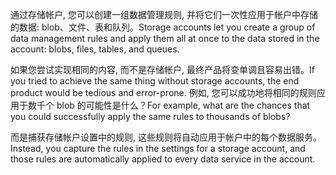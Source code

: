 <span data-ttu-id="cc305-101">通过存储帐户, 您可以创建一组数据管理规则, 并将它们一次性应用于帐户中存储的数据: blob、文件、表和队列。</span><span class="sxs-lookup"><span data-stu-id="cc305-101">Storage accounts let you create a group of data management rules and apply them all at once to the data stored in the account: blobs, files, tables, and queues.</span></span> 

<span data-ttu-id="cc305-102">如果您尝试实现相同的内容, 而不是存储帐户, 最终产品将变单调且容易出错。</span><span class="sxs-lookup"><span data-stu-id="cc305-102">If you tried to achieve the same thing without storage accounts, the end product would be tedious and error-prone.</span></span> <span data-ttu-id="cc305-103">例如, 您可以成功地将相同的规则应用于数千个 blob 的可能性是什么？</span><span class="sxs-lookup"><span data-stu-id="cc305-103">For example, what are the chances that you could successfully apply the same rules to thousands of blobs?</span></span>

<span data-ttu-id="cc305-104">而是捕获存储帐户设置中的规则, 这些规则将自动应用于帐户中的每个数据服务。</span><span class="sxs-lookup"><span data-stu-id="cc305-104">Instead, you capture the rules in the settings for a storage account, and those rules are automatically applied to every data service in the account.</span></span>